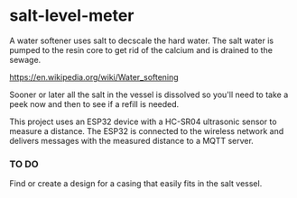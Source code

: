 # salt-level-meter

A water softener uses salt to decscale the hard water. The salt water is pumped to the resin core to get rid of the calcium and is drained to the sewage.

https://en.wikipedia.org/wiki/Water_softening

Sooner or later all the salt in the vessel is dissolved so you'll need to take a peek now and then to see if a refill is needed.

This project uses an ESP32 device with a HC-SR04 ultrasonic sensor to  measure a distance. The ESP32 is connected to the wireless network and delivers messages with the measured distance to a MQTT server.

### TO DO

Find or create a design for a casing that easily fits in the salt vessel.